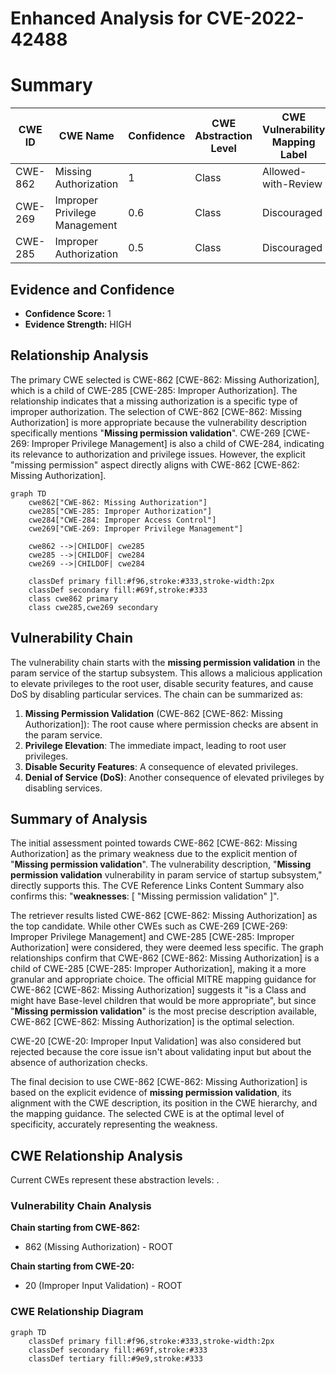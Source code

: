 # Enhanced Analysis for CVE-2022-42488

# Summary
| CWE ID | CWE Name | Confidence | CWE Abstraction Level | CWE Vulnerability Mapping Label | CWE-Vulnerability Mapping Notes |
|---|---|---|---|---|---|
| CWE-862 | Missing Authorization | 1 | Class | Allowed-with-Review | Primary CWE |
| CWE-269 | Improper Privilege Management | 0.6 | Class | Discouraged | Secondary Candidate |
| CWE-285 | Improper Authorization | 0.5 | Class | Discouraged | Secondary Candidate |

## Evidence and Confidence

*   **Confidence Score:** 1
*   **Evidence Strength:** HIGH

## Relationship Analysis
The primary CWE selected is CWE-862 [CWE-862: Missing Authorization], which is a child of CWE-285 [CWE-285: Improper Authorization]. The relationship indicates that a missing authorization is a specific type of improper authorization. The selection of CWE-862 [CWE-862: Missing Authorization] is more appropriate because the vulnerability description specifically mentions "**Missing permission validation**". CWE-269 [CWE-269: Improper Privilege Management] is also a child of CWE-284, indicating its relevance to authorization and privilege issues. However, the explicit "missing permission" aspect directly aligns with CWE-862 [CWE-862: Missing Authorization].

```mermaid
graph TD
    cwe862["CWE-862: Missing Authorization"]
    cwe285["CWE-285: Improper Authorization"]
    cwe284["CWE-284: Improper Access Control"]
    cwe269["CWE-269: Improper Privilege Management"]
    
    cwe862 -->|CHILDOF| cwe285
    cwe285 -->|CHILDOF| cwe284
    cwe269 -->|CHILDOF| cwe284
    
    classDef primary fill:#f96,stroke:#333,stroke-width:2px
    classDef secondary fill:#69f,stroke:#333
    class cwe862 primary
    class cwe285,cwe269 secondary
```

## Vulnerability Chain
The vulnerability chain starts with the **missing permission validation** in the param service of the startup subsystem. This allows a malicious application to elevate privileges to the root user, disable security features, and cause DoS by disabling particular services. The chain can be summarized as:
1.  **Missing Permission Validation** (CWE-862 [CWE-862: Missing Authorization]): The root cause where permission checks are absent in the param service.
2.  **Privilege Elevation**: The immediate impact, leading to root user privileges.
3.  **Disable Security Features**: A consequence of elevated privileges.
4.  **Denial of Service (DoS)**: Another consequence of elevated privileges by disabling services.

## Summary of Analysis
The initial assessment pointed towards CWE-862 [CWE-862: Missing Authorization] as the primary weakness due to the explicit mention of "**Missing permission validation**". The vulnerability description, "**Missing permission validation** vulnerability in param service of startup subsystem," directly supports this. The CVE Reference Links Content Summary also confirms this: "**weaknesses**: [ "Missing permission validation" ]".

The retriever results listed CWE-862 [CWE-862: Missing Authorization] as the top candidate. While other CWEs such as CWE-269 [CWE-269: Improper Privilege Management] and CWE-285 [CWE-285: Improper Authorization] were considered, they were deemed less specific. The graph relationships confirm that CWE-862 [CWE-862: Missing Authorization] is a child of CWE-285 [CWE-285: Improper Authorization], making it a more granular and appropriate choice. The official MITRE mapping guidance for CWE-862 [CWE-862: Missing Authorization] suggests it "is a Class and might have Base-level children that would be more appropriate", but since "**Missing permission validation**" is the most precise description available, CWE-862 [CWE-862: Missing Authorization] is the optimal selection.

CWE-20 [CWE-20: Improper Input Validation] was also considered but rejected because the core issue isn't about validating input but about the absence of authorization checks.

The final decision to use CWE-862 [CWE-862: Missing Authorization] is based on the explicit evidence of **missing permission validation**, its alignment with the CWE description, its position in the CWE hierarchy, and the mapping guidance. The selected CWE is at the optimal level of specificity, accurately representing the weakness.


## CWE Relationship Analysis

Current CWEs represent these abstraction levels: .


### Vulnerability Chain Analysis

**Chain starting from CWE-862:**
- 862 (Missing Authorization) - ROOT


**Chain starting from CWE-20:**
- 20 (Improper Input Validation) - ROOT



### CWE Relationship Diagram

```mermaid
graph TD
    classDef primary fill:#f96,stroke:#333,stroke-width:2px
    classDef secondary fill:#69f,stroke:#333
    classDef tertiary fill:#9e9,stroke:#333
```